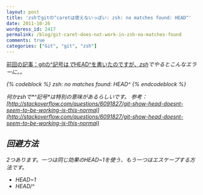 ```yaml
---
layout: post
title: 'zshでgitの^caretは使えないっぽい: zsh: no matches found: HEAD^'
date: 2011-10-26
wordpress_id: 2417
permalink: /blog/git-caret-does-not-work-in-zsh-no-matches-found
comments: true
categories: ["Git", "git", "zsh"]
---
```

[前回の記事：gitの^記号は*で*HEAD^</em>を書いたのですが、<em>zsh](http://www.kinopyo.com/blog/what-does-caret-character-mean-in-git)でやるとこんなエラーに。。

{% codeblock %}
zsh: no matches found: HEAD^
{% endcodeblock %}

何かzshで*^記号*は特別の意味があるらしいです。
参考：[http://stackoverflow.com/questions/6091827/git-show-head-doesnt-seem-to-be-working-is-this-normal](http://stackoverflow.com/questions/6091827/git-show-head-doesnt-seem-to-be-working-is-this-normal)

## 回避方法
2つあります。一つは同じ効果の*HEAD~1*を使う、もう一つはエスケープする方法です。
+  *HEAD~1*
+  *HEAD/^*
